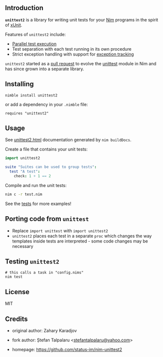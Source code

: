 ## Introduction

**`unittest2`** is a library for writing unit tests for your [Nim](https://nim-lang.org/) programs in the spirit of [xUnit](https://en.wikipedia.org/wiki/XUnit).

Features of `unittest2` include:

* [Parallel test execution](https://status-im.github.io/nim-unittest2/unittest2.html#running-tests-in-parallel)
* Test separation with each test running in its own procedure
* Strict exception handling with support for [exception tracking](https://nim-lang.org/docs/manual.html#effect-system-exception-tracking)

`unittest2` started as a [pull request](https://github.com/nim-lang/Nim/pull/9724) to evolve the [unittest](https://nim-lang.org/docs/unittest.html) module in Nim and has since grown into a separate library.

## Installing

```text
nimble install unittest2
```

or add a dependency in your `.nimble` file:

```text
requires "unittest2"
```

## Usage

See [unittest2.html](https://status-im.github.io/nim-unittest2/docs/unittest2.html) documentation generated by `nim buildDocs`.

Create a file that contains your unit tests:

```nim
import unittest2

suite "Suites can be used to group tests":
  test "A test":
    check: 1 + 1 == 2
```

Compile and run the unit tests:
```bash
nim c -r test.nim
```

See the [tests](./tests) for more examples!

## Porting code from `unittest`

* Replace `import unittest` with `import unittest2`
* `unittest2` places each test in a separate `proc` which changes the way templates inside tests are interpreted - some code changes may be necessary

## Testing `unittest2`

```text
# this calls a task in "config.nims"
nim test
```

## License

MIT

## Credits

- original author: Zahary Karadjov

- fork author: Ștefan Talpalaru \<stefantalpalaru@yahoo.com\>

- homepage: https://github.com/status-im/nim-unittest2
